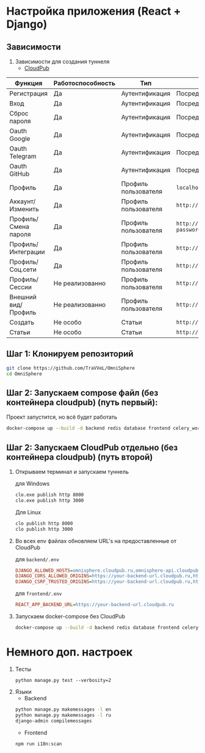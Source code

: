 # Настройка приложения (React + Django)

## Зависимости
1. Зависимости для создания туннеля
    - [CloudPub](https://cloudpub.ru/)

| **Функция**          | **Работоспособность** | **Тип**              | **Local URL**                                   | **Global URL**                                       |
|----------------------|-----------------------|----------------------|-------------------------------------------------|------------------------------------------------------|
| Регистрация          | Да                    | Аутентификация       | Посредством модального окна                     | Посредством модального окна                          |
| Вход                 | Да                    | Аутентификация       | Посредством модального окна                     | Посредством модального окна                          |
| Сброс пароля         | Да                    | Аутентификация       | Посредством модального окна                     | Посредством модального окна                          |
| Oauth Google         | Да                    | Аутентификация       | Посредством модального окна                     | Посредством модального окна                          |
| Oauth Telegram       | Да                    | Аутентификация       | Посредством модального окна                     | Посредством модального окна                          |
| Oauth GitHub         | Да                    | Аутентификация       | Посредством модального окна                     | Посредством модального окна                          |
| Профиль              | Да                    | Профиль пользователя | `localhost:3000/profile/<username>`             | `https://omnisphere.cloudpub.ru/<username>`          |
| Аккаунт/Изменить     | Да                    | Профиль пользователя | `http://localhost:3000/account/profile`         | `https://omnisphere.cloudpub.ru/account/profile`     |
| Профиль/Смена пароля | Да                    | Профиль пользователя | `http://localhost:3000/account/change-password` | `https://omnisphere.cloudpub.ru/change-password`     |
| Профиль/Интеграции   | Да                    | Профиль пользователя | `http://localhost:3000/account/integration`     | `https://omnisphere.cloudpub.ru/account/integration` |
| Профиль/Соц.сети     | Да                    | Профиль пользователя | `http://localhost:3000/account/social`          | `https://omnisphere.cloudpub.ru/account/social`      |
| Профиль/Сессии       | Не реализованно       | Профиль пользователя | `http://localhost:3000/account/profile`         | `https://omnisphere.cloudpub.ru/account/profile`     |
| Внешний вид/Профиль  | Не реализованно       | Профиль пользователя | `http://localhost:3000/account/profile`         | `https://omnisphere.cloudpub.ru/account/profile`     |
| Создать              | Не особо              | Статьи               | `http://localhost:3000/create-post`             | `https://omnisphere.cloudpub.ru/account/profile`     |
| Статьи               | Не особо              | Статьи               | `http://localhost:3000/`                        | `https://omnisphere.cloudpub.ru/account/profile`     |

## Шаг 1: Клонируем репозиторий

```bash
git clone https://github.com/TraVVeL/OmniSphere
cd OmniSphere
```

## Шаг 2: Запускаем compose файл (без контейнера cloudpub) (путь первый):
   Проект запустится, но всё будет работать
   ```bash
   docker-compose up --build -d backend redis database frontend celery_worker
   ```

## Шаг 2: Запускаем CloudPub отдельно (без контейнера cloudpub) (путь второй) 
1. Открываем терминал и запускаем туннель
    
   для Windows
   ```bash
   clo.exe publish http 8000
   clo.exe publish http 3000
   ```
   Для Linux
   ```bash
   clo publish http 8000
   clo publish http 3000
   ```
2. Во всех env файлах обновляем URL's на предоставленные от CloudPub

   для `backend/.env`

   ```ini
   DJANGO_ALLOWED_HOSTS=omnisphere.cloudpub.ru,omnisphere-api.cloudpub.ru
   DJANGO_CORS_ALLOWED_ORIGINS=https://your-backend-url.cloudpub.ru,https://your-frontend-url.cloudpub.ru
   DJANGO_CSRF_TRUSTED_ORIGINS=https://your-backend-url.cloudpub.ru,https://your-frontend-url.cloudpub.ru
   ```
   
   для `frontend/.env`
   ```ini
   REACT_APP_BACKEND_URL=https://your-backend-url.cloudpub.ru
   ```

3. Запускаем docker-compose без CloudPub
   ```bash
   docker-compose up --build -d backend redis database frontend celery_worker
   ```


# Немного доп. настроек

1. Тесты
   ```shell
   python manage.py test --verbosity=2 
   ```
2. Языки
   * Backend 
   ```bash
   python manage.py makemessages -l en  
   python manage.py makemessages -l ru
   django-admin compilemessages
   ```
   * Frontend 
   ```bash
   npm run i18n:scan  
   ```

